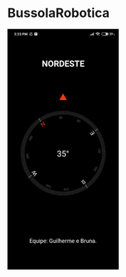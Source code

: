 # BussolaRobotica

<img src="https://github.com/GuilhermeGabriel/BussolaRobotica/blob/master/capturas/img1.jpeg" width="250"></img>
